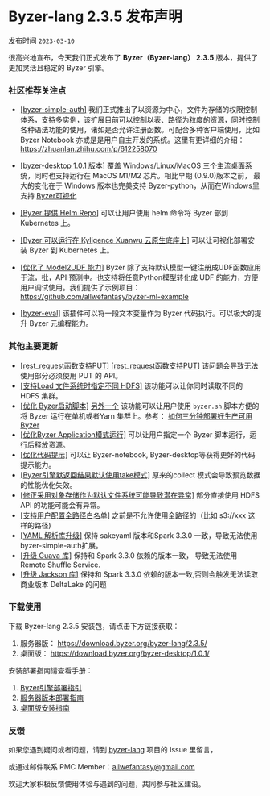 # Byzer-lang 2.3.5 发布声明

发布时间 `2023-03-10`

很高兴地宣布，今天我们正式发布了 **Byzer（Byzer-lang） 2.3.5** 版本，提供了更加灵活且稳定的 Byzer 引擎。



### 社区推荐关注点

- [[byzer-simple-auth]](https://github.com/byzer-org/byzer-extension/tree/master/byzer-simple-auth) 我们正式推出了以资源为中心，文件为存储的权限控制体系，支持多实例，该扩展目前可以控制以表、路径为粒度的资源，同时控制各种语法功能的使用，诸如是否允许注册函数。可配合多种客户端使用，比如 Byzer Notebook 亦或是是用户自主开发的系统。这里有更详细的介绍：https://zhuanlan.zhihu.com/p/612258070

- [[byzer-desktop 1.0.1 版本]](https://zhuanlan.zhihu.com/p/603399058) 覆盖 Windows/Linux/MacOS 三个主流桌面系统，同时也支持运行在 MacOS M1/M2 芯片。相比早期 (0.9.0)版本之前， 最大的变化在于 Windows 版本也完美支持 Byzer-python，从而在Windows里支持 [Byzer可视化](https://zhuanlan.zhihu.com/p/538701145)

- [[Byzer 提供 Helm Repo]](https://github.com/byzer-org/byzer-helm) 可以让用户使用 helm 命令将 Byzer 部到 Kubernetes 上。

- [[Byzer 可以运行在 Kyligence Xuanwu 云原生底座上]](https://zhuanlan.zhihu.com/p/610020086) 可以让可视化部署安装 Byzer 到 Kubernetes 上。

- [[优化了 Model2UDF 能力]](https://github.com/byzer-org/byzer-lang/pull/1910) Byzer 除了支持默认模型一键注册成UDF函数应用于流，批，API 预测中。也支持将任意Python模型转化成 UDF 的能力，方便用户调试使用。我们提供了示例项目：https://github.com/allwefantasy/byzer-ml-example

- [[byzer-eval]](https://github.com/byzer-org/byzer-extension/tree/master/byzer-eval) 该插件可以将一段文本变量作为 Byzer 代码执行。可以极大的提升 Byzer 元编程能力。


### 其他主要更新

- [[rest_request函数支持PUT]](https://github.com/byzer-org/byzer-lang/pull/1904) [[rest_request函数支持PUT]](https://github.com/byzer-org/byzer-lang/pull/1903) 该问题会导致无法使用部分必须使用 PUT 的 API。
- [[支持Load 文件系统时指定不同 HDFS]](https://github.com/byzer-org/byzer-lang/pull/1898) 该功能可以让你同时读取不同的 HDFS 集群。
- [[优化 Byzer启动脚本]](https://github.com/byzer-org/byzer-lang/pull/1886) [另外一个](https://github.com/byzer-org/byzer-lang/pull/1892) 该功能可以让用户使用 `byzer.sh` 脚本方便的将 Byzer 运行在单机或者Yarn 集群上。参考： [如何三分钟部署好生产可用 Byzer](https://zhuanlan.zhihu.com/p/603377880)
- [[优化Byzer Application模式运行]](https://github.com/byzer-org/byzer-lang/pull/1895) 可以让用户指定一个 Byzer 脚本运行，运行后释放资源。
- [[优化代码提示]](https://github.com/byzer-org/byzer-lang/pull/1877) 可以让 Byzer-notebook, Byzer-desktop等获得更好的代码提示能力。 
- [[Byzer引擎默返回结果默认使用take模式]](https://github.com/byzer-org/byzer-lang/pull/1873) 原来的collect 模式会导致预览数据的性能优化失效。
- [[修正采用对象存储作为默认文件系统可能导致潜在异常]](https://github.com/byzer-org/byzer-lang/pull/1871) 部分直接使用 HDFS API 的功能可能会有异常。
- [[支持用户配置全路径白名单]](https://github.com/byzer-org/byzer-lang/pull/1869) 之前是不允许使用全路径的（比如 s3://xxx 这样的路径)
- [[YAML 解析库升级]](https://github.com/byzer-org/byzer-lang/pull/1912) 保持 sakeyaml 版本和Spark 3.3.0 一致，导致无法使用 byzer-simple-auth扩展。
- [[升级 Guava 库]](https://github.com/byzer-org/byzer-lang/pull/1905) 保持和 Spark 3.3.0 依赖的版本一致， 导致无法使用 Remote Shuffle Service.
- [[升级 Jackson 库]](https://github.com/byzer-org/byzer-lang/pull/1901) 保持和 Spark 3.3.0 依赖的版本一致,否则会触发无法读取商业版本 DeltaLake 的问题 



### 下载使用

下载 Byzer-lang 2.3.5 安装包，请点击下方链接获取：

1. 服务器版：  https://download.byzer.org/byzer-lang/2.3.5/
2. 桌面版：    https://download.byzer.org/byzer-desktop/1.0.1/



安装部署指南请查看手册： 

1. [Byzer引擎部署指引](https://docs.byzer.org/#/byzer-lang/zh-cn/installation/README)
2. [服务器版本部署指南](https://zhuanlan.zhihu.com/p/603377880)
3. [桌面版安装指南](https://zhuanlan.zhihu.com/p/603399058)



### 反馈

如果您遇到疑问或者问题，请到 [byzer-lang](https://github.com/byzer-org/byzer-lang) 项目的 Issue 里留言，

或通过邮件联系 PMC Member：allwefantasy@gmail.com

欢迎大家积极反馈使用体验与遇到的问题，共同参与社区建设。


